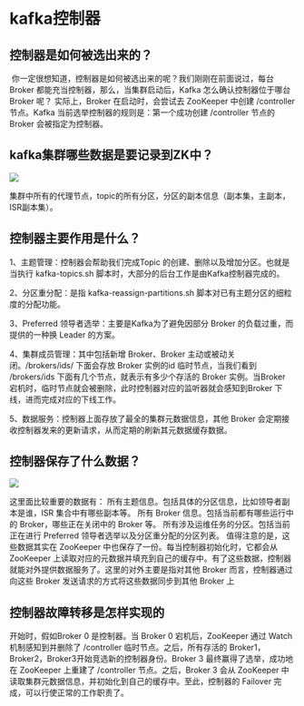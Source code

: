 # kafka控制器

## 控制器是如何被选出来的？

​    你一定很想知道，控制器是如何被选出来的呢？我们刚刚在前面说过，每台 Broker 都能充当控制器，那么，当集群启动后，Kafka 怎么确认控制器位于哪台 Broker 呢？
实际上，Broker 在启动时，会尝试去 ZooKeeper 中创建 /controller 节点。Kafka 当前选举控制器的规则是：第一个成功创建 /controller 节点的 Broker 会被指定为控制器。

## kafka集群哪些数据是要记录到ZK中？

![](https://gitee.com/chenjinhua_939598604/resources/raw/img/static/QQ截图.png)

集群中所有的代理节点，topic的所有分区，分区的副本信息（副本集，主副本，ISR副本集）。

## 控制器主要作用是什么？

1、主题管理：控制器会帮助我们完成Topic 的创建、删除以及增加分区。也就是当执行 kafka-topics.sh 脚本时，大部分的后台工作是由Kafka控制器完成的。

2、分区重分配：是指 kafka-reassign-partitions.sh 脚本对已有主题分区的细粒度的分配功能。

3、Preferred 领导者选举：主要是Kafka为了避免因部分 Broker 的负载过重，而提供的一种换 Leader 的方案。

4、集群成员管理：其中包括新增 Broker、Broker 主动或被动关闭。/brokers/ids/ 下面会存放 Broker 实例的id 临时节点，当我们看到 /brokers/ids 下面有几个节点，就表示有多少个存活的 Broker 实例。当Broker 宕机时，临时节点就会被删除，此时控制器对应的监听器就会感知到Broker 下线，进而完成对应的下线工作。

5、数据服务：控制器上面存放了最全的集群元数据信息，其他 Broker 会定期接收控制器发来的更新请求，从而定期的刷新其元数据缓存数据。

## 控制器保存了什么数据？

![](https://gitee.com/chenjinhua_939598604/resources/raw/img/static/QQ截图20200102094652.png)

这里面比较重要的数据有：
    所有主题信息。包括具体的分区信息，比如领导者副本是谁，ISR 集合中有哪些副本等。
    所有 Broker 信息。包括当前都有哪些运行中的 Broker，哪些正在关闭中的 Broker 等。
    所有涉及运维任务的分区。包括当前正在进行 Preferred 领导者选举以及分区重分配的分区列表。
    值得注意的是，这些数据其实在 ZooKeeper 中也保存了一份。每当控制器初始化时，它都会从 ZooKeeper 上读取对应的元数据并填充到自己的缓存中。有了这些数据，控制器就能对外提供数据服务了。这里的对外主要是指对其他 Broker 而言，控制器通过向这些 Broker 发送请求的方式将这些数据同步到其他 Broker 上

## 控制器故障转移是怎样实现的

开始时，假如Broker 0 是控制器。当 Broker 0 宕机后，ZooKeeper 通过 Watch 机制感知到并删除了 /controller 临时节点。之后，所有存活的 Broker1，Broker2，Broker3开始竞选新的控制器身份。Broker 3 最终赢得了选举，成功地在 ZooKeeper 上重建了 /controller 节点。之后，Broker 3 会从 ZooKeeper 中读取集群元数据信息，并初始化到自己的缓存中。至此，控制器的 Failover 完成，可以行使正常的工作职责了。



